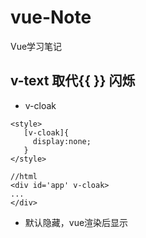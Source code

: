 # vue-Note
Vue学习笔记
## v-text 取代{{ }} 闪烁
 - v-cloak 
 ````
 <style>
    [v-cloak]{
      display:none;
    }
 </style>
 
//html
<div id='app' v-cloak>
 ...
</div>
````
 - 默认隐藏，vue渲染后显示
